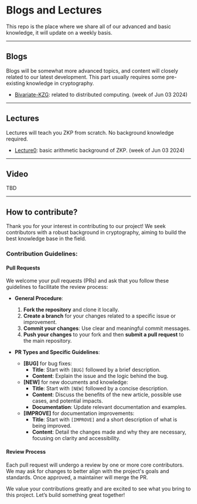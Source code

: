 # Blogs and Lectures

This repo is the place where we share all of our advanced and basic knowledge, it will update on a weekly basis.




---
## Blogs
Blogs will be somewhat more advanced topics, and content will closely related to our latest development. This part usually requires some pre-existing knowledge in cryptography.
- [Bivariate-KZG](./bi-kzg.md): related to distributed computing. (week of Jun 03 2024)

---
## Lectures
Lectures will teach you ZKP from scratch. No background knowledge required.
- [Lecture0](./lectures/lecture0.md): basic arithmetic background of ZKP. (week of Jun 03 2024)

---

## Video
TBD

---

## How to contribute?

Thank you for your interest in contributing to our project! We seek contributors with a robust background in cryptography, aiming to build the best knowledge base in the field.

### Contribution Guidelines:

#### Pull Requests
We welcome your pull requests (PRs) and ask that you follow these guidelines to facilitate the review process:

- **General Procedure**:
  1. **Fork the repository** and clone it locally.
  2. **Create a branch** for your changes related to a specific issue or improvement.
  3. **Commit your changes**: Use clear and meaningful commit messages.
  4. **Push your changes** to your fork and then **submit a pull request** to the main repository.

- **PR Types and Specific Guidelines**:
  - **[BUG]** for bug fixes:
    - **Title**: Start with `[BUG]` followed by a brief description.
    - **Content**: Explain the issue and the logic behind the bug.
  - **[NEW]** for new documents and knowledge:
    - **Title**: Start with `[NEW]` followed by a concise description.
    - **Content**: Discuss the benefits of the new article, possible use cases, and potential impacts.
    - **Documentation**: Update relevant documentation and examples.
  - **[IMPROVE]** for documentation improvements:
    - **Title**: Start with `[IMPROVE]` and a short description of what is being improved.
    - **Content**: Detail the changes made and why they are necessary, focusing on clarity and accessibility.

#### Review Process
Each pull request will undergo a review by one or more core contributors. We may ask for changes to better align with the project's goals and standards. Once approved, a maintainer will merge the PR.

We value your contributions greatly and are excited to see what you bring to this project. Let’s build something great together!
